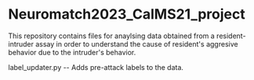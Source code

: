 # Neuromatch2023_CalMS21_project
This repository contains files for anaylsing data obtained from a resident-intruder assay in order to understand the cause of resident's aggresive behavior due to the intruder's behavior.


label_updater.py -- Adds pre-attack labels to the data.
